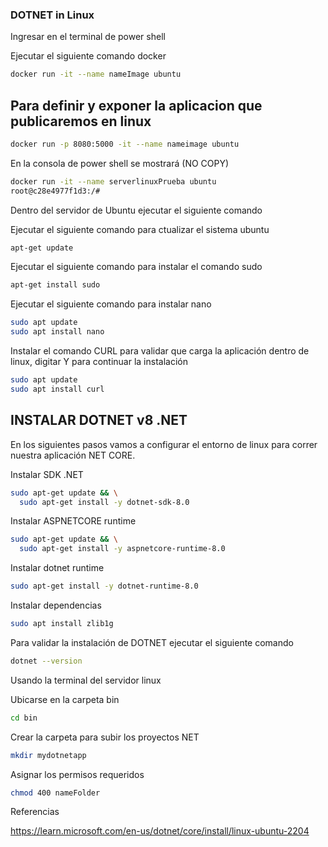 ### DOTNET in Linux

Ingresar en el terminal de power shell

Ejecutar el siguiente comando docker 

```sh
docker run -it --name nameImage ubuntu
```

## Para definir y exponer la aplicacion que publicaremos en linux

```sh
docker run -p 8080:5000 -it --name nameimage ubuntu
```

En la consola de power shell se mostrará (NO COPY)

```sh
docker run -it --name serverlinuxPrueba ubuntu
root@c28e4977f1d3:/#
```

Dentro del servidor de Ubuntu ejecutar el siguiente comando

Ejecutar el siguiente comando para ctualizar el sistema ubuntu

```sh 
apt-get update
```

Ejecutar el siguiente comando para instalar el comando sudo

```sh 
apt-get install sudo
```

Ejecutar el siguiente comando para instalar nano


```sh
sudo apt update
sudo apt install nano
```

Instalar el comando CURL para validar que carga la aplicación dentro de linux, digitar Y para continuar la instalación

```sh
sudo apt update
sudo apt install curl
```

## INSTALAR DOTNET v8 .NET 

En los siguientes pasos vamos a configurar el entorno de linux para correr nuestra aplicación NET CORE.

Instalar SDK .NET


```sh
sudo apt-get update && \
  sudo apt-get install -y dotnet-sdk-8.0
```

Instalar ASPNETCORE runtime

```sh
sudo apt-get update && \
  sudo apt-get install -y aspnetcore-runtime-8.0
```

Instalar dotnet runtime

```sh
sudo apt-get install -y dotnet-runtime-8.0
```

Instalar dependencias

```sh
sudo apt install zlib1g
```

Para validar la instalación de DOTNET ejecutar el siguiente comando


```sh
dotnet --version
```


Usando la terminal del servidor linux 

Ubicarse en la carpeta bin 

```sh
cd bin
```

Crear la carpeta para subir los proyectos NET

```sh
mkdir mydotnetapp
```

Asignar los permisos requeridos

```sh
chmod 400 nameFolder
```


Referencias


https://learn.microsoft.com/en-us/dotnet/core/install/linux-ubuntu-2204